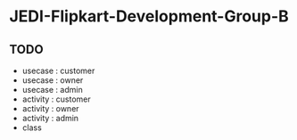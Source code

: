 # JEDI-Flipkart-Development-Group-B

## TODO
- usecase : customer
- usecase : owner
- usecase : admin
- activity : customer
- activity : owner
- activity : admin
- class